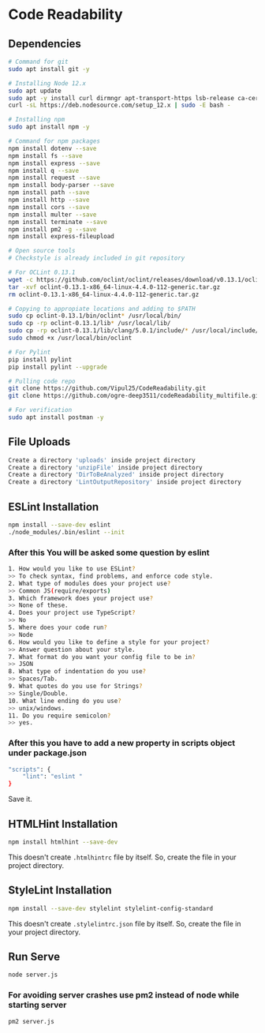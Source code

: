 # Code Readability

## Dependencies

```bash
# Command for git
sudo apt install git -y

# Installing Node 12.x
sudo apt update
sudo apt -y install curl dirmngr apt-transport-https lsb-release ca-certificates
curl -sL https://deb.nodesource.com/setup_12.x | sudo -E bash -

# Installing npm
sudo apt install npm -y

# Command for npm packages
npm install dotenv --save
npm install fs --save
npm install express --save
npm install q --save
npm install request --save
npm install body-parser --save
npm install path --save
npm install http --save
npm install cors --save
npm install multer --save
npm install terminate --save
npm install pm2 -g --save
npm install express-fileupload

# Open source tools
# Checkstyle is already included in git repository

# For OCLint 0.13.1
wget -c https://github.com/oclint/oclint/releases/download/v0.13.1/oclint-0.13.1-x86_64-linux-4.4.0-112-generic.tar.gz
tar -xvf oclint-0.13.1-x86_64-linux-4.4.0-112-generic.tar.gz
rm oclint-0.13.1-x86_64-linux-4.4.0-112-generic.tar.gz

# Copying to appropiate locations and adding to $PATH
sudo cp oclint-0.13.1/bin/oclint* /usr/local/bin/
sudo cp -rp oclint-0.13.1/lib* /usr/local/lib/
sudo cp -rp oclint-0.13.1/lib/clang/5.0.1/include/* /usr/local/include/
sudo chmod +x /usr/local/bin/oclint

# For Pylint
pip install pylint
pip install pylint --upgrade

# Pulling code repo
git clone https://github.com/Vipul25/CodeReadability.git
git clone https://github.com/ogre-deep3511/codeReadability_multifile.git

# For verification
sudo apt install postman -y
```

## File Uploads

```bash
Create a directory 'uploads' inside project directory
Create a directory 'unzipFile' inside project directory
Create a directory 'DirToBeAnalyzed' inside project directory
Create a directory 'LintOutputRepository' inside project directory
```

## ESLint Installation

```bash
npm install --save-dev eslint
./node_modules/.bin/eslint --init
```

### After this You will be asked some question by eslint

```bash
1. How would you like to use ESLint?
>> To check syntax, find problems, and enforce code style.
2. What type of modules does your project use?
>> Common JS(require/exports)
3. Which framework does your project use?
>> None of these.
4. Does your project use TypeScript?
>> No
5. Where does your code run?
>> Node
6. How would you like to define a style for your project?
>> Answer question about your style.
7. What format do you want your config file to be in?
>> JSON
8. What type of indentation do you use?
>> Spaces/Tab.
9. What quotes do you use for Strings?
>> Single/Double.
10. What line ending do you use?
>> unix/windows.
11. Do you require semicolon?
>> yes.
```

### After this you have to add a new property in scripts object under package.json

```bash
"scripts": {
    "lint": "eslint "
}
```

Save it.

## HTMLHint Installation

```bash
npm install htmlhint --save-dev
```

This doesn't create `.htmlhintrc` file by itself. So, create the file in your project directory.

## StyleLint Installation

```bash
npm install --save-dev stylelint stylelint-config-standard
```

This doesn't create `.stylelintrc.json` file by itself. So, create the file in your project directory.

## Run Serve

```bash
node server.js
```

### For avoiding server crashes use pm2 instead of node while starting server

```bash
pm2 server.js
```
